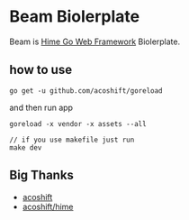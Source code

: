 # Beam Biolerplate

Beam is [Hime Go Web Framework](https://github.com/acoshift/hime) Biolerplate.


## how to use

```terminal
go get -u github.com/acoshift/goreload
```

and then run app

```terminal
goreload -x vendor -x assets --all

// if you use makefile just run
make dev
```

## Big Thanks

- [acoshift](https://github.com/acoshift)
- [acoshift/hime](https://github.com/acoshift/hime)